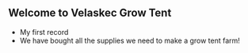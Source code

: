 ## Welcome to Velaskec Grow Tent

* My first record
* We have bought all the supplies we need to make a grow tent farm!
